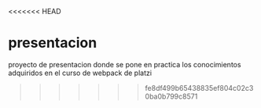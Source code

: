 <<<<<<< HEAD

# presentacion
proyecto de presentacion donde se pone en practica los conocimientos adquiridos en el curso de webpack de platzi
>>>>>>> fe8df499b65438835ef804c02c30ba0b799c8571
